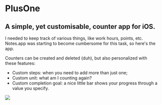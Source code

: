 # PlusOne
## A simple, yet customisable, counter app for iOS.

I needed to keep track of various things, like work hours, points, etc. Notes.app was starting to become cumbersome for this task, so here's the app.

Counters can be created and deleted (duh), but also personalized with these features:

- Custom steps: when you need to add more than just one;
- Custom unit: what am I counting again?
- Custom completion goal: a nice little bar shows your progress through a value you specify.

![](https://i.imgur.com/VESfEjQ.png)
